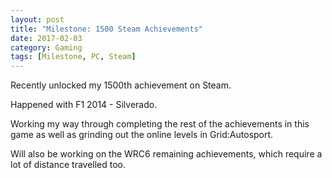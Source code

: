 ```yaml
---
layout: post
title: "Milestone: 1500 Steam Achievements"
date: 2017-02-03
category: Gaming
tags: [Milestone, PC, Steam]
---
```


Recently unlocked my 1500th achievement on Steam.

Happened with F1 2014 - Silverado.

Working my way through completing the rest of the achievements in this game as well as grinding out the online levels in Grid:Autosport.

Will also be working on the WRC6 remaining achievements, which require a lot of distance travelled too.
